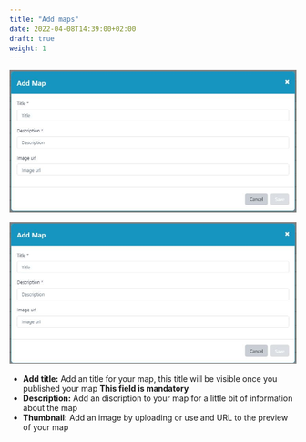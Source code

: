 ```yaml
---
title: "Add maps"
date: 2022-04-08T14:39:00+02:00
draft: true
weight: 1
---
```

<p allign='center'>
<img src='https://github.com/mapgallery/manual/blob/main/content/Configure%20maps/Add-maps.JPG'/>
</p>


![add-maps.jpg](https://github.com/mapgallery/manual/blob/main/content/Configure%20maps/Add-maps.JPG)

- **Add title:** Add an title for your map, this title will be visible once you published your map **This field is mandatory**
- **Description:** Add an discription to your map for a little bit of information about the map
- **Thumbnail:** Add an image by uploading or use and URL to the preview of your map